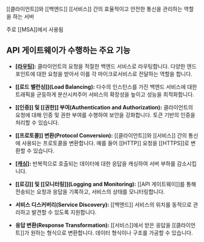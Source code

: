 [[클라이언트]]와 [[백엔드]] [[서비스]] 간의 효율적이고 안전한 통신을 관리하는 역할을 하는 서버

주로 [[MSA]]에서 사용됨

## API 게이트웨이가 수행하는 주요 기능

- **[[라우팅]](Routing):** 클라이언트의 요청을 적절한 백엔드 서비스로 라우팅합니다. 다양한 엔드포인트에 대한 요청을 받아서 이를 각 마이크로서비스로 전달하는 역할을 합니다.
    
- **[[로드 밸런싱]](Load Balancing):** 다수의 인스턴스를 가진 백엔드 서비스에 대한 트래픽을 균등하게 분산시켜주어 서비스의 확장성을 높이고 성능을 최적화합니다.
    
- **[[인증]] 및 [[권한]] 부여(Authentication and Authorization):** 클라이언트의 요청에 대해 인증 및 권한 부여를 수행하여 보안을 강화합니다. 토큰 기반의 인증을 처리할 수 있습니다.
    
- **[[프로토콜]] 변환(Protocol Conversion):** [[클라이언트]]와 [[서비스]] 간의 통신에 사용되는 프로토콜을 변환합니다. 예를 들어 [[HTTP]] 요청을 [[HTTPS]]로 변환할 수 있습니다.
    
- **[[캐싱]](Caching):** 반복적으로 호출되는 데이터에 대한 응답을 캐싱하여 서버 부하를 감소시킵니다.
    
- **[[로깅]] 및 [[모니터링]](Logging and Monitoring):** [[API 게이트웨이]]를 통해 전송되는 요청과 응답을 기록하고, 서비스의 상태를 모니터링합니다.
    
- **서비스 디스커버리(Service Discovery):** [[백엔드]] 서비스의 위치를 동적으로 관리하고 발견할 수 있도록 지원합니다.
    
- **응답 변환(Response Transformation):** [[서비스]]에서 받은 응답을 [[클라이언트]]가 원하는 형식으로 변환합니다. 데이터 형식이나 구조를 가공할 수 있습니다.



